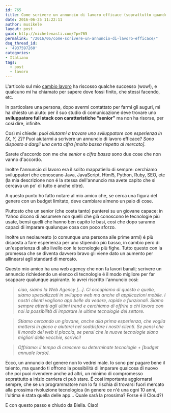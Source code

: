 ```yaml
---
id: 765
title: Come scrivere un annuncio di lavoro efficace (soprattutto quando hai poco budget)
date: 2016-06-25 11:22:11
author: musikele
layout: post
guid: http://michelenasti.com/?p=765
permalink: "/2016/06/come-scrivere-un-annuncio-di-lavoro-efficace/"
dsq_thread_id:
- '4937597260'
categories:
- Italiano
tags:
  - post
  - lavoro
---
```

L'articolo sul mio [cambio lavoro](http://wp.me/p5zVKm-bk) ha riscosso qualche successo (wow!), e qualcuno mi ha chiamato per sapere dove fossi finito, che stessi facendo, etc. 

In particolare una persona, dopo avermi contattato per farmi gli auguri, mi ha chiesto un aiuto: per il suo studio di comunicazione deve trovare uno **sviluppatore full stack con caratteristiche “senior”** ma non ha risorse, per così dire, infinite.

Così mi chiede: _puoi aiutarmi a trovare uno sviluppatore con esperienza in \[X, Y, Z\]?_ Puoi aiutarmi a scrivere un annuncio di lavoro efficace? _Sono disposto a dargli una certa cifra \[molto bassa rispetto al mercato\]._

Sarete d'accordo con me che _senior_ e _cifra bassa_ sono due cose che non vanno d'accordo.

Inoltre l'annuncio di lavoro era il solito mappatiello di sempre: cerchiamo sviluppatori che conoscano Java, JavaScript, Html5, Python, Ruby, SEO, etc (la mia descrizione non é la stessa dell'annuncio ma avete capito che si cercava un po' di tutto e anche oltre).

A questo punto ho fatto notare al mio amico che, se cerca una figura del genere con un budget limitato, deve cambiare almeno un paio di cose.

Piuttosto che un senior (che costa tanto) punterei su un giovane capace: in Yahoo dicono di assumere non quelli che già conoscono le tecnologie più usate, bensì quelli che hanno ben capito le basi, così che dopo saranno capaci di imparare qualunque cosa con poco sforzo.

Inoltre un neolaureato (o comunque una persona alle prime armi) é più disposta a fare esperienza per uno stipendio più basso, in cambio però di un'esperienza di alto livello con le tecnologie più fighe. Tutto questo con la promessa che se diventa davvero bravo gli viene dato un aumento per allinearsi agli standard di mercato.

Questo mio amico ha una web agency che non fa lavori banali; scrivere un annuncio richiedendo un elenco di tecnologie é il modo migliore per far scappare qualunque aspirante. Io avrei riscritto l'annuncio così:

> _ciao, siamo la Web Agency \[...\].  Ci occupiamo di questo e quello, siamo specializzati in sviluppo web ma anche di applicazioni mobile. I nostri clienti vogliono app belle da vedere, rapide e funzionali. Siamo sempre attenti agli ultimi trend e cerchiamo di offrire a chi lavora con noi la possibilità di imparare le ultime tecnologie del settore._

> _Stiamo cercando un giovane, anche alla prima esperienza, che voglia mettersi in gioco e aiutarci nel soddisfare i nostri clienti. Se pensi che il mondo del web ti piaccia, se pensi che le nuove tecnologie siano migliori delle vecchie, scrivici!_

> _Offriamo: il tempo di crescere su determinate tecnologie + \[budget annuale lordo\]._

Ecco, un annuncio del genere non lo vedrei male. Io sono per pagare bene il talento, ma quando ti offrono la possibilità di imparare qualcosa di nuovo che poi puoi rivendere anche ad altri, un minimo di compromesso soprattutto a inizio carriera ci può stare. É così importante aggiornarsi sempre, che se un programmatore non lo fa rischia di trovarsi fuori mercato alla prossima rivoluzione tecnologica (in genere ce n'é una ogni 10 anni, l'ultima é stata quella delle app... Quale sarà la prossima? Forse é il Cloud?)

E con questo passo e chiudo da Biella. Ciao!
